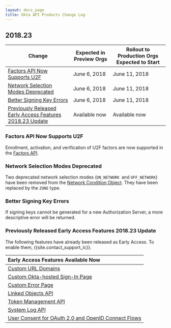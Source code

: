 ```yaml
---
layout: docs_page
title: Okta API Products Change Log
---
```


## 2018.23

| Change                                                                                                               | Expected in Preview Orgs | Rollout to Production Orgs Expected to Start |
| -------------------------------------------------------------------------------------------------------------------- | ------------------------ | -------------------------------------------- |
| [Factors API Now Supports U2F](#factors-api-now-supports-u2f)                      | June 6, 2018             | June 11, 2018                                 |
| [Network Selection Modes Deprecated](#network-selection-modes-deprecated)        | June 6, 2018             | June 11, 2018                                 |
| [Better Signing Key Errors](#better-signing-key-errors)        | June 6, 2018             | June 11, 2018                                 |
| [Previously Released Early Access Features 2018.23 Update](#previously-released-early-access-features-201823-update) | Available now            | Available now                                |

### Factors API Now Supports U2F

Enrollment, activation, and verification of U2F factors are now supported in the [Factors API](/docs/api/resources/factors). <!-- OKTA-112705 -->

### Network Selection Modes Deprecated

Two deprecated network selection modes (`ON_NETWORK `and `OFF_NETWORK`) have been removed from the [Network Condition Object](/docs/api/resources/policy#NetworkConditionObject). They have been replaced by the `ZONE` type. <!-- OKTA-172947 -->

### Better Signing Key Errors

If signing keys cannot be generated for a new Authorization Server, a more descriptive error will be returned. <!-- OKTA-170357 -->

### Previously Released Early Access Features 2018.23 Update

The following features have already been released as Early Access. To enable them, {{site.contact_support_lc}}.

| Early Access Features Available Now
| :------------------------------------------------- |
| [Custom URL Domains](#custom-url-domains-are-in-early-access)|
| [Custom Okta-hosted Sign-In Page](#custom-okta-hosted-sign-in-page-is-in-early-access)|
| [Custom Error Page](#custom-error-page-is-in-early-access)|
| [Linked Objects API](#linked-objects-api-in-early-access-ea) |
| [Token Management API](#token-management-api-is-in-early-access-ea) |
| [System Log API](#system-log-api-is-in-early-access-ea) |
| [User Consent for OAuth 2.0 and OpenID Connect Flows](#user-consent-for-oauth-20-and-openid-connect-flows-in-early-availability-ea) |
